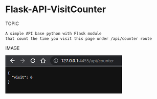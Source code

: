 # Flask-API-VisitCounter

TOPIC
    
    A simple API base python with Flask module
    that count the time you visit this page under /api/counter route

IMAGE
    
![](Images/0.png)
